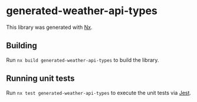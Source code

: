# generated-weather-api-types

This library was generated with [Nx](https://nx.dev).

## Building

Run `nx build generated-weather-api-types` to build the library.

## Running unit tests

Run `nx test generated-weather-api-types` to execute the unit tests via [Jest](https://jestjs.io).

